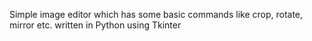 Simple image editor which has some basic commands like crop, rotate, mirror etc. written in Python using Tkinter
